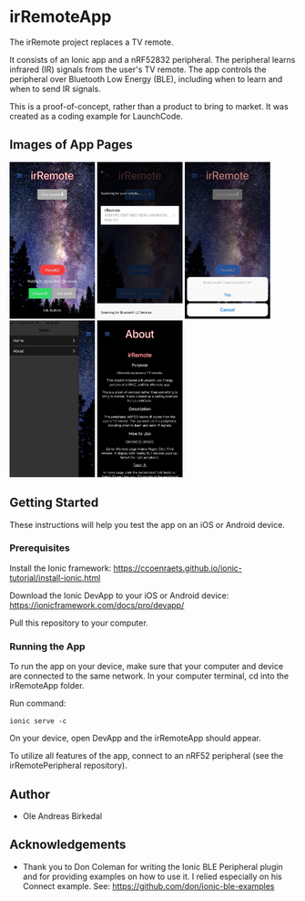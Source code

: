 # irRemoteApp

The irRemote project replaces a TV remote.


It consists of an Ionic app and a nRF52832 peripheral. The peripheral learns infrared (IR) signals from the user's TV remote. The app controls the peripheral over Bluetooth Low Energy (BLE), including when to learn and when to send IR signals.


This is a proof-of-concept, rather than a product to bring to market. It was created as a coding example for LaunchCode.

## Images of App Pages

<p>
  <img width="150" height="275" src="images/learnIRCode.jpg">
  <img width="150" height="275" src="images/scan.jpg">
  <img width="150" height="275" src="images/confirm.jpg">
  <img width="150" height="275" src="images/sideMenu.jpg">
  <img width="150" height="275" src="images/aboutPage.jpg">
</p>


## Getting Started

These instructions will help you test the app on an iOS or Android device.


### Prerequisites

Install the Ionic framework: https://ccoenraets.github.io/ionic-tutorial/install-ionic.html

Download the Ionic DevApp to your iOS or Android device: https://ionicframework.com/docs/pro/devapp/

Pull this repository to your computer.


### Running the App

To run the app on your device, make sure that your computer and device are connected to the same network. In your computer terminal, cd into the irRemoteApp folder.

Run command:

```
ionic serve -c
```

On your device, open DevApp and the irRemoteApp should appear.

To utilize all features of the app, connect to an nRF52 peripheral (see the irRemotePeripheral repository).


## Author
- Ole Andreas Birkedal

## Acknowledgements
- Thank you to Don Coleman for writing the Ionic BLE Peripheral plugin and for providing examples on how to use it. I relied especially on his Connect example. See: https://github.com/don/ionic-ble-examples
